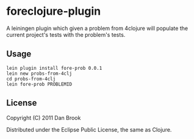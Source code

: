 # foreclojure-plugin

A leiningen plugin which given a problem from 4clojure will populate the
current project's tests with the problem's tests.

## Usage

    lein plugin install fore-prob 0.0.1
    lein new probs-from-4clj
    cd probs-from-4clj
    lein fore-prob PROBLEMID

## License

Copyright (C) 2011 Dan Brook

Distributed under the Eclipse Public License, the same as Clojure.
